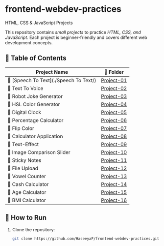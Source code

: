# frontend-webdev-practices
HTML, CSS & JavaScript Projects

This repository contains *small projects* to practice *HTML, CSS, and JavaScript*. Each project is beginner-friendly and covers different web development concepts.  

## 📌 Table of Contents  
| Project Name | 📂 Folder |
|-------------|------------|
| 🔹 [Speech To Text](./Speech To Text/)| [Project-01](./Project-01/) |
| 🔹 Text To Voice | [Project-02](./Project-02/) |  
| 🔹 Robot Joke Generator | [Project-03](./Project-03/) |  
| 🔹 HSL Color Generator | [Project-04](./Project-04/) |  
| 🔹 Digital Clock | [Project-05](./Project-05/) | 
| 🔹 Percentage Calculator | [Project-06](./Project-06/) | 
| 🔹 Flip Color | [Project-07](./Project-07/) | 
| 🔹 Calculator Application | [Project-08](./Project-08/) | 
| 🔹 Text-Effect | [Project-09](./Project-09/) | 
| 🔹 Image Comparison Slider | [Project-10](./Project-10/) | 
| 🔹 Sticky Notes | [Project-11](./Project-11/) | 
| 🔹 File Upload | [Project-12](./Project-12/) | 
| 🔹 Vowel Counter | [Project-13](./Project-13/) | 
| 🔹 Cash Calculator | [Project-14](./Project-14/) | 
| 🔹 Age Calculator | [Project-15](./Project-15/) | 
| 🔹 BMI Calculator | [Project-16](./Project-16/) | 


## 🔧 How to Run  
1. Clone the repository:  
   ```bash
   git clone https://github.com/HaseeyaF/frontend-webdev-practices.git
